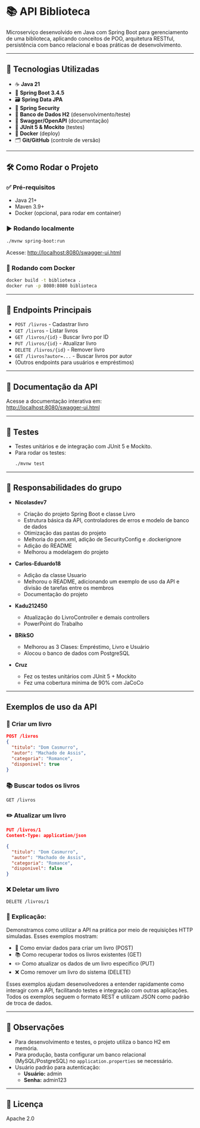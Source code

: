 # 📚 API Biblioteca

Microserviço desenvolvido em Java com Spring Boot para gerenciamento de uma biblioteca, aplicando conceitos de POO, arquitetura RESTful, persistência com banco relacional e boas práticas de desenvolvimento.

---

## 🚀 Tecnologias Utilizadas

- ☕ **Java 21**
- 🌱 **Spring Boot 3.4.5**
- 🗃️ **Spring Data JPA**
- 🔐 **Spring Security**
- 💾 **Banco de Dados H2** (desenvolvimento/teste)
- 📖 **Swagger/OpenAPI** (documentação)
- 🧪 **JUnit 5 & Mockito** (testes)
- 🐳 **Docker** (deploy)
- 🗂️ **Git/GitHub** (controle de versão)

---

## 🛠️ Como Rodar o Projeto

### ✅ Pré-requisitos

- Java 21+
- Maven 3.9+
- Docker (opcional, para rodar em container)

### ▶️ Rodando localmente

```sh
./mvnw spring-boot:run
```

Acesse: [http://localhost:8080/swagger-ui.html](http://localhost:8080/swagger-ui.html)

### 🐳 Rodando com Docker

```sh
docker build -t biblioteca .
docker run -p 8080:8080 biblioteca
```

---

## 🔗 Endpoints Principais

- `POST /livros` - Cadastrar livro
- `GET /livros` - Listar livros
- `GET /livros/{id}` - Buscar livro por ID
- `PUT /livros/{id}` - Atualizar livro
- `DELETE /livros/{id}` - Remover livro
- `GET /livros?autor=...` - Buscar livros por autor
- (Outros endpoints para usuários e empréstimos)

---

## 📘 Documentação da API

Acesse a documentação interativa em:  
[http://localhost:8080/swagger-ui.html](http://localhost:8080/swagger-ui.html)

---

## 🧪 Testes

- Testes unitários e de integração com JUnit 5 e Mockito.
- Para rodar os testes:
  ```sh
  ./mvnw test
  ```

---

## 👥 Responsabilidades do grupo

- **Nicolasdev7**
  - Criação do projeto Spring Boot e classe Livro
  - Estrutura básica da API, controladores de erros e modelo de banco de dados
  - Otimização das pastas do projeto
  - Melhoria do pom.xml, adição de SecurityConfig e .dockerignore
  - Adição do README
  - Melhorou a modelagem do projeto

- **Carlos-Eduardo18**
  - Adição da classe Usuario
  - Melhorou o README, adicionando um exemplo de uso da API e divisão de tarefas entre os membros
  - Documentação do projeto

- **Kadu212450**
  - Atualização do LivroController e demais controllers
  - PowerPoint do Trabalho
- **BRikSO**
  - Melhorou as 3 Clases: Empréstimo, Livro e Usuário
  - Alocou o banco de dados com PostgreSQL

- **Cruz**
  - Fez os testes unitários com JUnit 5 + Mockito
  - Fez uma cobertura mínima de 90% com JaCoCo 
---

## Exemplos de uso da API

### 📘 Criar um livro

```json
POST /livros
{
  "titulo": "Dom Casmurro",
  "autor": "Machado de Assis",
  "categoria": "Romance",
  "disponivel": true
}
```

### 📚 Buscar todos os livros

```
GET /livros
```
### ✏️ Atualizar um livro
```json
PUT /livros/1
Content-Type: application/json

{
  "titulo": "Dom Casmurro",
  "autor": "Machado de Assis",
  "categoria": "Romance",
  "disponivel": false
}
```
### ❌ Deletar um livro
```
DELETE /livros/1
```

### 📝 Explicação:
Demonstramos como utilizar a API na prática por meio de requisições HTTP simuladas. Esses exemplos mostram:
- 📘 Como enviar dados para criar um livro (POST)
- 📚 Como recuperar todos os livros existentes (GET)
- ✏️ Como atualizar os dados de um livro específico (PUT)
- ❌ Como remover um livro do sistema (DELETE)

Esses exemplos ajudam desenvolvedores a entender rapidamente como interagir com a API, facilitando testes e integração com outras aplicações. Todos os exemplos seguem o formato REST e utilizam JSON como padrão de troca de dados.

---

## 🧾 Observações

- Para desenvolvimento e testes, o projeto utiliza o banco H2 em memória.
- Para produção, basta configurar um banco relacional (MySQL/PostgreSQL) no `application.properties` se necessário.
- Usuário padrão para autenticação:
  - **Usuário:** admin
  - **Senha:** admin123

---

## 📄 Licença

Apache 2.0